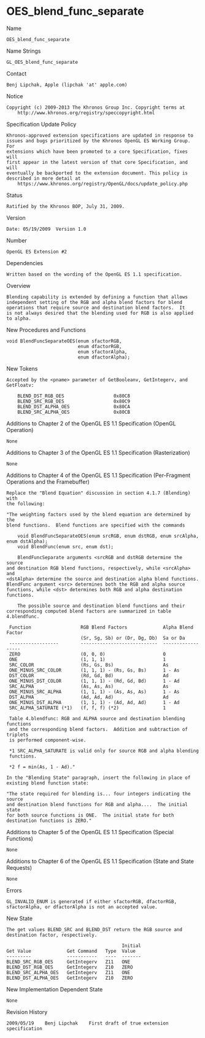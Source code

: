 # OES_blend_func_separate

Name

    OES_blend_func_separate

Name Strings

    GL_OES_blend_func_separate

Contact

    Benj Lipchak, Apple (lipchak 'at' apple.com)

Notice

    Copyright (c) 2009-2013 The Khronos Group Inc. Copyright terms at
        http://www.khronos.org/registry/speccopyright.html

Specification Update Policy

    Khronos-approved extension specifications are updated in response to
    issues and bugs prioritized by the Khronos OpenGL ES Working Group. For
    extensions which have been promoted to a core Specification, fixes will
    first appear in the latest version of that core Specification, and will
    eventually be backported to the extension document. This policy is
    described in more detail at
        https://www.khronos.org/registry/OpenGL/docs/update_policy.php

Status

    Ratified by the Khronos BOP, July 31, 2009.

Version

    Date: 05/19/2009  Version 1.0

Number

    OpenGL ES Extension #2

Dependencies

    Written based on the wording of the OpenGL ES 1.1 specification.

Overview

    Blending capability is extended by defining a function that allows
    independent setting of the RGB and alpha blend factors for blend
    operations that require source and destination blend factors.  It
    is not always desired that the blending used for RGB is also applied
    to alpha.

New Procedures and Functions

    void BlendFuncSeparateOES(enum sfactorRGB,
                              enum dfactorRGB,
                              enum sfactorAlpha,
                              enum dfactorAlpha);

New Tokens

    Accepted by the <pname> parameter of GetBooleanv, GetIntegerv, and
    GetFloatv:

        BLEND_DST_RGB_OES                  0x80C8
        BLEND_SRC_RGB_OES                  0x80C9
        BLEND_DST_ALPHA_OES                0x80CA
        BLEND_SRC_ALPHA_OES                0x80CB

Additions to Chapter 2 of the OpenGL ES 1.1 Specification (OpenGL Operation)

    None

Additions to Chapter 3 of the OpenGL ES 1.1 Specification (Rasterization)

    None

Additions to Chapter 4 of the OpenGL ES 1.1 Specification (Per-Fragment Operations
and the Framebuffer)

    Replace the "Blend Equation" discussion in section 4.1.7 (Blending) with 
    the following:
    
    "The weighting factors used by the blend equation are determined by the
    blend functions.  Blend functions are specified with the commands
    
        void BlendFuncSeparateOES(enum srcRGB, enum dstRGB, enum srcAlpha, enum dstAlpha);
        void BlendFunc(enum src, enum dst);
        
        BlendFuncSeparate arguments <srcRGB and dstRGB determine the source
    and destination RGB blend functions, respectively, while <srcAlpha> and
    <dstAlpha> determine the source and destination alpha blend functions.
    BlendFunc argument <src> determines both the RGB and alpha source
    functions, while <dst> determines both RGB and alpha destination functions.
    
        The possible source and destination blend functions and their
    corresponding computed blend factors are summarized in table 4.blendfunc.
    
     Function                  RGB Blend Factors             Alpha Blend Factor
                               (Sr, Sg, Sb) or (Dr, Dg, Db)  Sa or Da
     ------------------        ----------------------------  ------------------
     ZERO                      (0, 0, 0)                     0
     ONE                       (1, 1, 1)                     1
     SRC_COLOR                 (Rs, Gs, Bs)                  As
     ONE_MINUS_SRC_COLOR       (1, 1, 1) - (Rs, Gs, Bs)      1 - As
     DST_COLOR                 (Rd, Gd, Bd)                  Ad
     ONE_MINUS_DST_COLOR       (1, 1, 1) - (Rd, Gd, Bd)      1 - Ad
     SRC_ALPHA                 (As, As, As)                  As
     ONE_MINUS_SRC_ALPHA       (1, 1, 1) - (As, As, As)      1 - As
     DST_ALPHA                 (Ad, Ad, Ad)                  Ad
     ONE_MINUS_DST_ALPHA       (1, 1, 1) - (Ad, Ad, Ad)      1 - Ad
     SRC_ALPHA_SATURATE (*1)   (f, f, f) (*2)                1

     Table 4.blendfunc: RGB and ALPHA source and destination blending functions
     and the corresponding blend factors.  Addition and subtraction of triplets
     is performed component-wise.
     
     *1 SRC_ALPHA_SATURATE is valid only for source RGB and alpha blending 
     functions.
     
     *2 f = min(As, 1 - Ad)."

    In the "Blending State" paragraph, insert the following in place of
    existing blend function state:

    "The state required for blending is... four integers indicating the source 
    and destination blend functions for RGB and alpha....  The initial state
    for both source functions is ONE.  The initial state for both
    destination functions is ZERO."
    
Additions to Chapter 5 of the OpenGL ES 1.1 Specification (Special Functions)

    None

Additions to Chapter 6 of the OpenGL ES 1.1 Specification (State and State Requests)

    None

Errors

    GL_INVALID_ENUM is generated if either sfactorRGB, dfactorRGB,
    sfactorAlpha, or dfactorAlpha is not an accepted value.

New State

    The get values BLEND_SRC and BLEND_DST return the RGB source and
    destination factor, respectively.

                                              Initial
    Get Value             Get Command   Type  Value
    ---------             -----------   ----  -------
    BLEND_SRC_RGB_OES     GetIntegerv   Z11   ONE
    BLEND_DST_RGB_OES     GetIntegerv   Z10   ZERO
    BLEND_SRC_ALPHA_OES   GetIntegerv   Z11   ONE
    BLEND_DST_ALPHA_OES   GetIntegerv   Z10   ZERO

New Implementation Dependent State

    None
    
Revision History

    2009/05/19    Benj Lipchak    First draft of true extension specification

